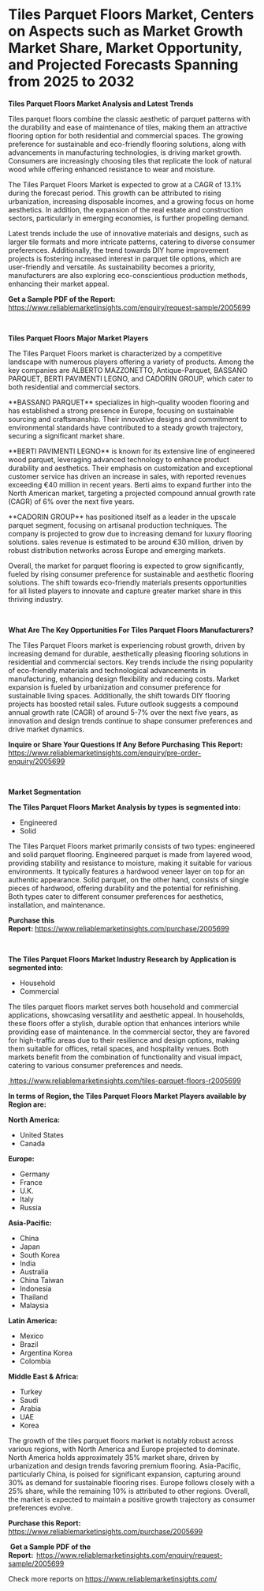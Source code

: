 <p><h1>Tiles Parquet Floors Market, Centers on Aspects such as Market Growth Market Share, Market Opportunity, and Projected Forecasts Spanning from 2025 to 2032</h1></p><p><strong>Tiles Parquet Floors Market Analysis and Latest Trends</strong></p>
<p><p>Tiles parquet floors combine the classic aesthetic of parquet patterns with the durability and ease of maintenance of tiles, making them an attractive flooring option for both residential and commercial spaces. The growing preference for sustainable and eco-friendly flooring solutions, along with advancements in manufacturing technologies, is driving market growth. Consumers are increasingly choosing tiles that replicate the look of natural wood while offering enhanced resistance to wear and moisture.</p><p>The Tiles Parquet Floors Market is expected to grow at a CAGR of 13.1% during the forecast period. This growth can be attributed to rising urbanization, increasing disposable incomes, and a growing focus on home aesthetics. In addition, the expansion of the real estate and construction sectors, particularly in emerging economies, is further propelling demand.</p><p>Latest trends include the use of innovative materials and designs, such as larger tile formats and more intricate patterns, catering to diverse consumer preferences. Additionally, the trend towards DIY home improvement projects is fostering increased interest in parquet tile options, which are user-friendly and versatile. As sustainability becomes a priority, manufacturers are also exploring eco-conscientious production methods, enhancing their market appeal.</p></p>
<p><strong>Get a Sample PDF of the Report:&nbsp;</strong> <a href="https://www.reliablemarketinsights.com/enquiry/request-sample/2005699?utm_campaign=2285&utm_medium=2&utm_source=Github&utm_content=ia&utm_term=10022025&utm_id=tiles-parquet-floors">https://www.reliablemarketinsights.com/enquiry/request-sample/2005699</a></p>
<p>&nbsp;</p>
<p><strong>Tiles Parquet Floors Major Market Players</strong></p>
<p><p>The Tiles Parquet Floors market is characterized by a competitive landscape with numerous players offering a variety of products. Among the key companies are ALBERTO MAZZONETTO, Antique-Parquet, BASSANO PARQUET, BERTI PAVIMENTI LEGNO, and CADORIN GROUP, which cater to both residential and commercial sectors.</p><p>**BASSANO PARQUET** specializes in high-quality wooden flooring and has established a strong presence in Europe, focusing on sustainable sourcing and craftsmanship. Their innovative designs and commitment to environmental standards have contributed to a steady growth trajectory, securing a significant market share.</p><p>**BERTI PAVIMENTI LEGNO** is known for its extensive line of engineered wood parquet, leveraging advanced technology to enhance product durability and aesthetics. Their emphasis on customization and exceptional customer service has driven an increase in sales, with reported revenues exceeding €40 million in recent years. Berti aims to expand further into the North American market, targeting a projected compound annual growth rate (CAGR) of 6% over the next five years.</p><p>**CADORIN GROUP** has positioned itself as a leader in the upscale parquet segment, focusing on artisanal production techniques. The company is projected to grow due to increasing demand for luxury flooring solutions. sales revenue is estimated to be around €30 million, driven by robust distribution networks across Europe and emerging markets.</p><p>Overall, the market for parquet flooring is expected to grow significantly, fueled by rising consumer preference for sustainable and aesthetic flooring solutions. The shift towards eco-friendly materials presents opportunities for all listed players to innovate and capture greater market share in this thriving industry.</p></p>
<p>&nbsp;</p>
<p><strong>What Are The Key Opportunities For Tiles Parquet Floors Manufacturers?</strong></p>
<p><p>The Tiles Parquet Floors market is experiencing robust growth, driven by increasing demand for durable, aesthetically pleasing flooring solutions in residential and commercial sectors. Key trends include the rising popularity of eco-friendly materials and technological advancements in manufacturing, enhancing design flexibility and reducing costs. Market expansion is fueled by urbanization and consumer preference for sustainable living spaces. Additionally, the shift towards DIY flooring projects has boosted retail sales. Future outlook suggests a compound annual growth rate (CAGR) of around 5-7% over the next five years, as innovation and design trends continue to shape consumer preferences and drive market dynamics.</p></p>
<p><strong>Inquire or Share Your Questions If Any Before Purchasing This Report:</strong> <a href="https://www.reliablemarketinsights.com/enquiry/pre-order-enquiry/2005699?utm_campaign=2285&utm_medium=2&utm_source=Github&utm_content=ia&utm_term=10022025&utm_id=tiles-parquet-floors">https://www.reliablemarketinsights.com/enquiry/pre-order-enquiry/2005699</a></p>
<p>&nbsp;</p>
<p><strong>Market Segmentation</strong></p>
<p><strong>The Tiles Parquet Floors Market Analysis by types is segmented into:</strong></p>
<p><ul><li>Engineered</li><li>Solid</li></ul></p>
<p><p>The Tiles Parquet Floors market primarily consists of two types: engineered and solid parquet flooring. Engineered parquet is made from layered wood, providing stability and resistance to moisture, making it suitable for various environments. It typically features a hardwood veneer layer on top for an authentic appearance. Solid parquet, on the other hand, consists of single pieces of hardwood, offering durability and the potential for refinishing. Both types cater to different consumer preferences for aesthetics, installation, and maintenance.</p></p>
<p><strong>Purchase this Report:&nbsp;</strong><a href="https://www.reliablemarketinsights.com/purchase/2005699?utm_campaign=2285&utm_medium=2&utm_source=Github&utm_content=ia&utm_term=10022025&utm_id=tiles-parquet-floors">https://www.reliablemarketinsights.com/purchase/2005699</a></p>
<p>&nbsp;</p>
<p><strong>The Tiles Parquet Floors Market Industry Research by Application is segmented into:</strong></p>
<p><ul><li>Household</li><li>Commercial</li></ul></p>
<p><p>The tiles parquet floors market serves both household and commercial applications, showcasing versatility and aesthetic appeal. In households, these floors offer a stylish, durable option that enhances interiors while providing ease of maintenance. In the commercial sector, they are favored for high-traffic areas due to their resilience and design options, making them suitable for offices, retail spaces, and hospitality venues. Both markets benefit from the combination of functionality and visual impact, catering to various consumer preferences and needs.</p></p>
<p><a href="https://www.reliablemarketinsights.com/tiles-parquet-floors-r2005699?utm_campaign=2285&utm_medium=2&utm_source=Github&utm_content=ia&utm_term=10022025&utm_id=tiles-parquet-floors">&nbsp;https://www.reliablemarketinsights.com/tiles-parquet-floors-r2005699</a></p>
<p><strong>In terms of Region, the Tiles Parquet Floors Market Players available by Region are:</strong></p>
<p>
    <p> <strong> North America: </strong>
        <ul>
            <li>United States</li>
            <li>Canada</li>
        </ul>
        </p> 
    <p> <strong> Europe: </strong>
        <ul>
            <li>Germany</li>
            <li>France</li>
            <li>U.K.</li>
            <li>Italy</li>
            <li>Russia</li>
        </ul>
        </p> 
    <p> <strong> Asia-Pacific: </strong>
        <ul>
            <li>China</li>
            <li>Japan</li>
            <li>South Korea</li>
            <li>India</li>
            <li>Australia</li>
            <li>China Taiwan</li>
            <li>Indonesia</li>
            <li>Thailand</li>
            <li>Malaysia</li>
        </ul>
        </p> 
    <p> <strong> Latin America: </strong>
        <ul>
            <li>Mexico</li>
            <li>Brazil</li>
            <li>Argentina Korea</li>
            <li>Colombia</li>
        </ul>
        </p> 
    <p> <strong> Middle East & Africa: </strong>
        <ul>
            <li>Turkey</li>
            <li>Saudi</li>
            <li>Arabia</li>
            <li>UAE</li>
            <li>Korea</li>
        </ul>
    </p>
    </p>
<p><p>The growth of the tiles parquet floors market is notably robust across various regions, with North America and Europe projected to dominate. North America holds approximately 35% market share, driven by urbanization and design trends favoring premium flooring. Asia-Pacific, particularly China, is poised for significant expansion, capturing around 30% as demand for sustainable flooring rises. Europe follows closely with a 25% share, while the remaining 10% is attributed to other regions. Overall, the market is expected to maintain a positive growth trajectory as consumer preferences evolve.</p></p>
<p><strong>Purchase this Report: </strong><a href="https://www.reliablemarketinsights.com/purchase/2005699?utm_campaign=2285&utm_medium=2&utm_source=Github&utm_content=ia&utm_term=10022025&utm_id=tiles-parquet-floors">https://www.reliablemarketinsights.com/purchase/2005699</a></p>
<p>&nbsp;<strong>Get a Sample PDF of the Report:&nbsp;&nbsp;</strong><a href="https://www.reliablemarketinsights.com/enquiry/request-sample/2005699?utm_campaign=2285&utm_medium=2&utm_source=Github&utm_content=ia&utm_term=10022025&utm_id=tiles-parquet-floors">https://www.reliablemarketinsights.com/enquiry/request-sample/2005699</a></p>
<p><strong></strong></p>
<p>Check more reports on <a href="https://www.reliablemarketinsights.com/?utm_campaign=2285&utm_medium=2&utm_source=Github&utm_content=ia&utm_term=10022025&utm_id=tiles-parquet-floors">https://www.reliablemarketinsights.com/</a></p>